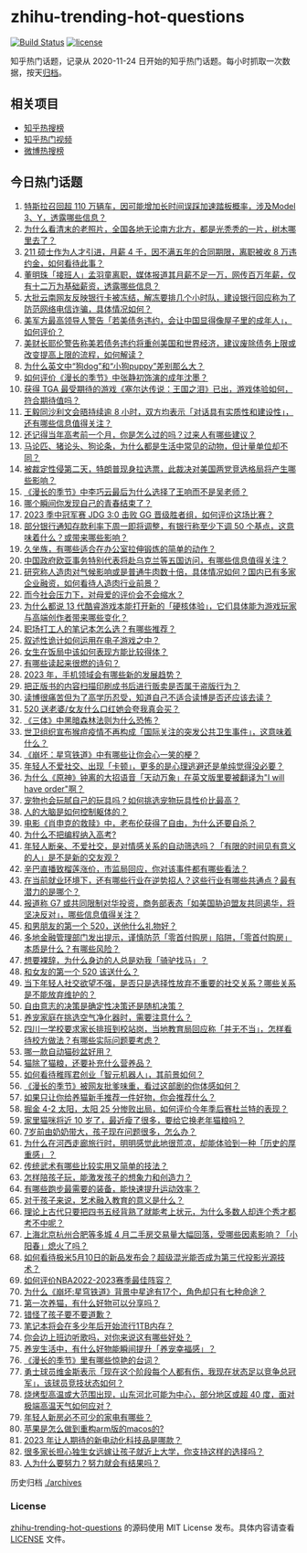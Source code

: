 # zhihu-trending-hot-questions

[![Build Status](https://github.com/justjavac/zhihu-trending-hot-questions/workflows/ci/badge.svg?branch=master)](https://github.com/justjavac/zhihu-trending-hot-questions/actions)
[![license](https://img.shields.io/github/license/justjavac/zhihu-trending-hot-questions)](https://github.com/justjavac/zhihu-trending-hot-questions/blob/master/LICENSE)

知乎热门话题，记录从 2020-11-24
日开始的知乎热门话题。每小时抓取一次数据，按天[归档](./archives)。

## 相关项目

- [知乎热搜榜](https://github.com/justjavac/zhihu-trending-top-search)
- [知乎热门视频](https://github.com/justjavac/zhihu-trending-hot-video)
- [微博热搜榜](https://github.com/justjavac/weibo-trending-hot-search)

## 今日热门话题

<!-- BEGIN -->
<!-- 最后更新时间 Sat May 13 2023 06:09:44 GMT+0800 (China Standard Time) -->

1. [特斯拉召回超 110 万辆车，因可能增加长时间误踩加速踏板概率，涉及Model 3、Y，透露哪些信息？](https://www.zhihu.com/question/600577408)
1. [为什么看清末的老照片，全国各地无论南方北方，都是光秃秃的一片，树木哪里去了？](https://www.zhihu.com/question/63942060)
1. [211 硕士作为人才引进，月薪 4 千，因不满五年的合同期限，离职被收 8 万违约金，如何看待此事？](https://www.zhihu.com/question/600419079)
1. [董明珠「接班人」孟羽童离职，媒体报道其月薪不足一万，网传百万年薪，仅有十二万为基础薪资，透露哪些信息？](https://www.zhihu.com/question/600534723)
1. [大批云南网友反映银行卡被冻结，解冻要排几个小时队，建设银行回应称为了防范网络电信诈骗，具体情况如何？](https://www.zhihu.com/question/600378266)
1. [美军方最高领导人警告「若美债务违约，会让中国显得像屋子里的成年人」，如何评价？](https://www.zhihu.com/question/600601711)
1. [美财长耶伦警告称美若债务违约将重创美国和世界经济，建议废除债务上限或改变提高上限的流程，如何解读？](https://www.zhihu.com/question/600525789)
1. [为什么英文中“狗dog”和“小狗puppy”差别那么大？](https://www.zhihu.com/question/600172606)
1. [如何评价《漫长的季节》中张静初饰演的成年沈墨？](https://www.zhihu.com/question/599052121)
1. [获得 TGA 最受期待的游戏《塞尔达传说：王国之泪》已出，游戏体验如何，符合期待值吗？](https://www.zhihu.com/question/600423960)
1. [王毅同沙利文会晤持续逾 8 小时，双方均表示「对话具有实质性和建设性」，还有哪些信息值得关注？](https://www.zhihu.com/question/600526617)
1. [还记得当年高考前一个月，你是怎么过的吗？过来人有哪些建议？](https://www.zhihu.com/question/599969162)
1. [马论匹、猪论头、狗论条，为什么都是生活中常见的动物，但计量单位却不同？](https://www.zhihu.com/question/599754988)
1. [被裁定性侵第二天，特朗普现身拉选票，此裁决对美国两党竞选格局将产生哪些影响？](https://www.zhihu.com/question/600370864)
1. [《漫长的季节》中李巧云最后为什么选择了王响而不是吴老师？](https://www.zhihu.com/question/600449725)
1. [哪个瞬间你发现自己的青春结束了？](https://www.zhihu.com/question/598400987)
1. [2023 季中冠军赛 JDG 3:0 击败 GG 晋级胜者组，如何评价这场比赛？](https://www.zhihu.com/question/600662245)
1. [部分银行通知存款利率下周一即将调整，有银行称至少下调 50 个基点，这意味着什么？或带来哪些影响？](https://www.zhihu.com/question/600592835)
1. [久坐族，有哪些适合在办公室拉伸锻炼的简单的动作？](https://www.zhihu.com/question/598718689)
1. [中国政府欧亚事务特别代表将赴乌克兰等五国访问，有哪些信息值得关注？](https://www.zhihu.com/question/600582306)
1. [研究称人造肉对气候影响或是普通牛肉数十倍，具体情况如何？国内已有多家企业融资，如何看待人造肉行业前景？](https://www.zhihu.com/question/600428165)
1. [而今社会压力下，对母爱的评价会不会缩水？](https://www.zhihu.com/question/599882013)
1. [为什么都说 13 代酷睿游戏本能打开新的「硬核体验」，它们具体能为游戏玩家与高端创作者带来哪些变化？](https://www.zhihu.com/question/600405294)
1. [职场打工人的笔记本怎么选？有哪些推荐？](https://www.zhihu.com/question/596333630)
1. [叙述性诡计如何运用在电子游戏之中？](https://www.zhihu.com/question/596748452)
1. [女生在饭局中该如何表现方能比较得体？](https://www.zhihu.com/question/282918159)
1. [有哪些读起来很燃的诗句？](https://www.zhihu.com/question/452583924)
1. [2023 年，手机领域会有哪些新的发展趋势？](https://www.zhihu.com/question/600414665)
1. [把正版书的内容扫描印刷成书后进行贩卖是否属于盗版行为？](https://www.zhihu.com/question/516645930)
1. [读博很痛苦但为了高学历忍受，知道自己不适合读博是否还应该去读？](https://www.zhihu.com/question/447331736)
1. [520 送老婆/女友什么口红她会夸我真会买？](https://www.zhihu.com/question/599192185)
1. [《三体》中黑暗森林法则为什么恐怖？](https://www.zhihu.com/question/573150590)
1. [世卫组织宣布猴痘疫情不再构成「国际关注的突发公共卫生事件」，这意味着什么？](https://www.zhihu.com/question/600467458)
1. [《崩坏：星穹铁道》中有哪些让你会心一笑的梗？](https://www.zhihu.com/question/598674124)
1. [年轻人不爱社交、出现「卡顿」，更多的是心理逃避还是单纯觉得没必要？](https://www.zhihu.com/question/600395673)
1. [为什么《原神》钟离的大招语音「天动万象」在英文版里要被翻译为"I will have order"啊？](https://www.zhihu.com/question/454824234)
1. [宠物也会玩腻自己的玩具吗？如何挑选宠物玩具性价比最高？](https://www.zhihu.com/question/594221188)
1. [人的大脑是如何控制躯体的？](https://www.zhihu.com/question/390719389)
1. [电影《肖申克的救赎》中，老布伦获得了自由，为什么还要自杀？](https://www.zhihu.com/question/593285390)
1. [为什么不把编程纳入高考?](https://www.zhihu.com/question/599576959)
1. [年轻人断亲、不爱社交，是对情感关系的自动筛选吗？「有限的时间见有意义的人」是不是新的交友观？](https://www.zhihu.com/question/600396113)
1. [辛巴直播致榴莲涨价，市监局回应，你对该事件都有哪些看法？](https://www.zhihu.com/question/600353374)
1. [在当前就业环境下，还有哪些行业在逆势招人？这些行业有哪些共通点？最有潜力的是哪个？](https://www.zhihu.com/question/599960075)
1. [报道称 G7 或共同限制对华投资，商务部表态「如美国胁迫盟友共同遏华，将坚决反对」，哪些信息值得关注？](https://www.zhihu.com/question/600381095)
1. [和男朋友的第一个 520，送他什么礼物好？](https://www.zhihu.com/question/599194399)
1. [多地金融管理部门发出提示，谨慎防范「零首付购房」陷阱，「零首付购房」本质是什么？有哪些风险？](https://www.zhihu.com/question/600580504)
1. [想要裸辞，为什么身边的人总是劝我「骑驴找马」？](https://www.zhihu.com/question/593528181)
1. [和女友的第一个 520 该送什么？](https://www.zhihu.com/question/599194414)
1. [当下年轻人社交欲望不强，是否只是选择性放弃不重要的社交关系？哪些关系是不能放弃维护的？](https://www.zhihu.com/question/600395803)
1. [自由意志的决策是确定性决策还是随机决策？](https://www.zhihu.com/question/599650137)
1. [养宠家庭在挑选空气净化器时，需要注意什么？](https://www.zhihu.com/question/595576432)
1. [四川一学校要求家长排班到校站岗，当地教育局回应称「并无不当」，怎样看待校方做法？有哪些实际问题要考虑？](https://www.zhihu.com/question/600333194)
1. [哪一款自动猫砂盆好用？](https://www.zhihu.com/question/411282772)
1. [猫除了猫粮，还要补充什么营养品？](https://www.zhihu.com/question/382550738)
1. [如何看待稚晖君创业「智元机器人」，其前景如何？](https://www.zhihu.com/question/593949406)
1. [《漫长的季节》被网友批爹味重，看过这部剧的你体感如何？](https://www.zhihu.com/question/599932706)
1. [如果只让你给养猫新手推荐一件好物，你会推荐什么？](https://www.zhihu.com/question/595576516)
1. [掘金 4-2 太阳，太阳 25 分惨败出局，如何评价今年季后赛杜兰特的表现？](https://www.zhihu.com/question/600563590)
1. [家里猫咪将近 10 岁了，最近瘦了很多，要给它换老年猫粮吗？](https://www.zhihu.com/question/596680458)
1. [7岁前由奶奶带大，孩子现在问题很多，怎么办？](https://www.zhihu.com/question/598943088)
1. [为什么在河西走廊旅行时，明明感觉此地很荒凉，却能体验到一种「历史的厚重感」？](https://www.zhihu.com/question/599400216)
1. [传统武术有哪些比较实用又简单的技法？](https://www.zhihu.com/question/588869724)
1. [怎样陪孩子玩，能激发孩子的想象力和创造力？](https://www.zhihu.com/question/596727366)
1. [有哪些跑步最需要的装备，能快速提升运动效率？](https://www.zhihu.com/question/598548240)
1. [对于孩子来说，艺术融入教育的意义是什么？](https://www.zhihu.com/question/596747186)
1. [理论上古代只要把四书五经背熟了就能考上状元，为什么多数人却连个秀才都考不中呢？](https://www.zhihu.com/question/599169937)
1. [上海北京杭州合肥等多城 4 月二手房交易量大幅回落，受哪些因素影响？「小阳春」熄火了吗？](https://www.zhihu.com/question/600525783)
1. [如何看待极米5月10日的新品发布会？超级混光能否成为第三代投影光源技术？](https://www.zhihu.com/question/600187222)
1. [如何评价NBA2022-2023赛季最佳阵容？](https://www.zhihu.com/question/600315799)
1. [为什么《崩坏:星穹铁道》背景中星途有17个，角色却只有七种命途？](https://www.zhihu.com/question/598883952)
1. [第一次养猫，有什么好物可以分享吗？](https://www.zhihu.com/question/596716959)
1. [错怪了孩子要不要道歉？](https://www.zhihu.com/question/593594948)
1. [笔记本将会在多少年后开始流行1TB内存？](https://www.zhihu.com/question/600184715)
1. [你会边上班边听歌吗，对你来说这有哪些好处？](https://www.zhihu.com/question/596351476)
1. [养宠生活中，有什么好物能瞬间提升「养宠幸福感」？](https://www.zhihu.com/question/597543412)
1. [《漫长的季节》里有哪些惊艳的台词？](https://www.zhihu.com/question/598845291)
1. [勇士球员维金斯表示「现在这个阶段每个人都有伤，我现在状态足以竞争总冠军」，该球员竞技状态如何？](https://www.zhihu.com/question/600380186)
1. [烧烤型高温或大范围出现，山东河北可能为中心，部分地区或超 40 度，面对极端高温天气如何应对？](https://www.zhihu.com/question/600517301)
1. [年轻人新房必不可少的家电有哪些？](https://www.zhihu.com/question/597560669)
1. [苹果是怎么做到重构arm版的macos的?](https://www.zhihu.com/question/597354126)
1. [2023 年让人期待的新电动化科技品是哪款？](https://www.zhihu.com/question/600145230)
1. [很多家长担心独生女远嫁让孩子就近上大学，你支持这样的选择吗？](https://www.zhihu.com/question/599550665)
1. [人为什么要努力？努力就会有结果吗？](https://www.zhihu.com/question/600516550)

<!-- END -->

历史归档 [./archives](./archives)

### License

[zhihu-trending-hot-questions](https://github.com/justjavac/zhihu-trending-hot-questions)
的源码使用 MIT License 发布。具体内容请查看 [LICENSE](./LICENSE) 文件。
